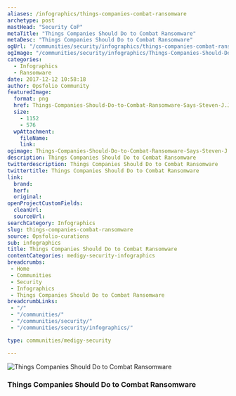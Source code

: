 ```yaml
---
aliases: /infographics/things-companies-combat-ransomware
archetype: post
mastHead: "Security CoP"
metaTitle: "Things Companies Should Do to Combat Ransomware"
metaDesc: "Things Companies Should Do to Combat Ransomware" 
ogUrl: "/communities/security/infographics/things-companies-combat-ransomware"
ogImage: "/communities/security/infographics/Things-Companies-Should-Do-to-Combat-Ransomware-Says-Steven-J.J.WeismanEsq.jpg"
categories:
  - Infographics
  - Ransomware
date: 2017-12-12 10:58:18
author: Opsfolio Community
featuredImage:
  format: png
  href: Things-Companies-Should-Do-to-Combat-Ransomware-Says-Steven-J.J.WeismanEsq.jpg
  size:
    - 1152
    - 576
  wpAttachment:
    fileName:
    link:
ogimage: Things-Companies-Should-Do-to-Combat-Ransomware-Says-Steven-J.J.WeismanEsq-125x125.png
description: Things Companies Should Do to Combat Ransomware
twitterdescription: Things Companies Should Do to Combat Ransomware
twittertitle: Things Companies Should Do to Combat Ransomware
link:
  brand:
  herf:
  original:
openProjectCustomFields:
  cleanUrl:
  sourceUrl:
searchCategory: Infographics
slug: things-companies-combat-ransomware
source: Opsfolio-curations
sub: infographics
title: Things Companies Should Do to Combat Ransomware
contentCategories: medigy-security-infographics
breadcrumbs:
 - Home
 - Communities
 - Security
 - Infographics
 - Things Companies Should Do to Combat Ransomware
breadcrumbLinks:
 - "/"
 - "/communities/"
 - "/communities/security/"
 - "/communities/security/infographics/"

type: communities/medigy-security

---
```

![Things Companies Should Do to Combat Ransomware](/communities/security/infographics/Things-Companies-Should-Do-to-Combat-Ransomware-Says-Steven-J.J.WeismanEsq.jpg)

### Things Companies Should Do to Combat Ransomware

